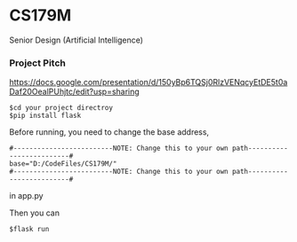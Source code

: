 # CS179M
Senior Design (Artificial Intelligence)
### Project Pitch 
https://docs.google.com/presentation/d/150yBp6TQSj0RlzVENqcyEtDE5t0aDaf20OealPUhjtc/edit?usp=sharing

```
$cd your project directroy
$pip install flask
```
Before running, you need to change the base address,
```
#-------------------------NOTE: Change this to your own path-------------------------#
base="D:/CodeFiles/CS179M/"
#-------------------------NOTE: Change this to your own path-------------------------#
```
in app.py

Then you can 
```
$flask run
```

